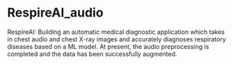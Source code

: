 # RespireAI_audio
RespireAI: Building an automatic medical diagnostic application which takes in chest audio and chest X-ray images and accurately diagnoses respiratory diseases based on a ML model. At present, the audio preprocessing is completed and the data has been successfully augmented.
